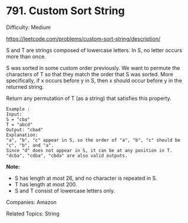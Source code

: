 # 791. Custom Sort String

Difficulty: Medium

https://leetcode.com/problems/custom-sort-string/description/

S and T are strings composed of lowercase letters. In S, no letter occurs more than once.

S was sorted in some custom order previously. We want to permute the characters of T so that they match the order that S was sorted. More specifically, if x occurs before y in S, then x should occur before y in the returned string.

Return any permutation of T (as a string) that satisfies this property.
```
Example :
Input: 
S = "cba"
T = "abcd"
Output: "cbad"
Explanation: 
"a", "b", "c" appear in S, so the order of "a", "b", "c" should be "c", "b", and "a". 
Since "d" does not appear in S, it can be at any position in T. "dcba", "cdba", "cbda" are also valid outputs.
```
**Note:**

* S has length at most 26, and no character is repeated in S.
* T has length at most 200.
* S and T consist of lowercase letters only.

Companies: Amazon

Related Topics: String
